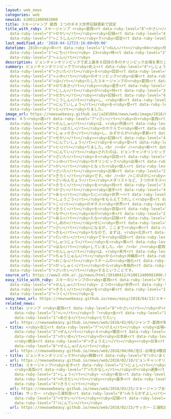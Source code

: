 ```yaml
---
layout: web_news
categories: web
newsid: k10011400981000
title: スキージャンプ 葛西 ２つのギネス世界記録更新で認定
title_with_ruby: スキージャンプ <ruby>葛西<rt data-ruby-level="8">かさい</rt></ruby> ２つのギネス<ruby>世界<rt
  data-ruby-level="3">せかい</rt></ruby><ruby>記録<rt data-ruby-level="4">きろく</rt></ruby><ruby>更新<rt
  data-ruby-level="7">こうしん</rt></ruby>で<ruby>認定<rt data-ruby-level="7">にんてい</rt></ruby>
last_modified_at: '2018-04-12T23:16:00+09:00'
datetime: 2018<ruby>年<rt data-ruby-level="1">ねん</rt></ruby>04<ruby>月<rt data-ruby-level="1">がつ</rt></ruby>12<ruby>日<rt
  data-ruby-level="1">にち</rt></ruby> 23<ruby>時<rt data-ruby-level="2">じ</rt></ruby>16<ruby>分<rt
  data-ruby-level="2">ふん</rt></ruby>
description: ピョンチャンオリンピックで史上最多８回目の冬のオリンピック出場を果たしたスキージャンプの葛西紀明選手が、自身が持つ２つのギネス世界記録を更新し、新たな認定証を受け取りました。
summary: ピョンチャンオリンピックで<ruby>史上<rt data-ruby-level="4">しじょう</rt></ruby><ruby>最多<rt
  data-ruby-level="4">さいた</rt></ruby>８<ruby>回目<rt data-ruby-level="2">かいめ</rt></ruby>の<ruby>冬<rt
  data-ruby-level="2">ふゆ</rt></ruby>のオリンピック<ruby>出場<rt data-ruby-level="2">しゅつじょう</rt></ruby>を<ruby>果<rt
  data-ruby-level="4">は</rt></ruby>たしたスキージャンプの<ruby>葛西<rt data-ruby-level="8">かさい</rt></ruby><ruby>紀明<rt
  data-ruby-level="8">のりあき</rt></ruby><ruby>選手<rt data-ruby-level="4">せんしゅ</rt></ruby>が、<ruby>自身<rt
  data-ruby-level="3">じしん</rt></ruby>が<ruby>持<rt data-ruby-level="3">も</rt></ruby>つ２つのギネス<ruby>世界<rt
  data-ruby-level="3">せかい</rt></ruby><ruby>記録<rt data-ruby-level="4">きろく</rt></ruby>を<ruby>更新<rt
  data-ruby-level="7">こうしん</rt></ruby>し、<ruby>新<rt data-ruby-level="2">あら</rt></ruby>たな<ruby>認定証<rt
  data-ruby-level="7">にんていしょう</rt></ruby>を<ruby>受<rt data-ruby-level="3">う</rt></ruby>け<ruby>取<rt
  data-ruby-level="3">と</rt></ruby>りました。
image_url: https://newswebeasy.github.io/ja201804/news/web/image/2018/04/12/K10011400981_1804122318_1804122319_01_02.jpg
more: ４５<ruby>歳<rt data-ruby-level="7">さい</rt></ruby>の<ruby>葛西<rt data-ruby-level="8">かさい</rt></ruby><ruby>選手<rt
  data-ruby-level="4">せんしゅ</rt></ruby>は、<ruby>所属<rt data-ruby-level="5">しょぞく</rt></ruby>チームが<ruby>札幌市<rt
  data-ruby-level="8">さっぽろし</rt></ruby>のホテルで<ruby>開<rt data-ruby-level="3">ひら</rt></ruby>いたパーティーに<ruby>出席<rt
  data-ruby-level="4">しゅっせき</rt></ruby>し、みずからが<ruby>更新<rt data-ruby-level="7">こうしん</rt></ruby>した２つのギネス<ruby>世界<rt
  data-ruby-level="3">せかい</rt></ruby><ruby>記録<rt data-ruby-level="4">きろく</rt></ruby>の<ruby>認定証<rt
  data-ruby-level="7">にんていしょう</rt></ruby>を<ruby>受<rt data-ruby-level="3">う</rt></ruby>け<ruby>取<rt
  data-ruby-level="3">と</rt></ruby>りました。<br /><br /><ruby>新<rt data-ruby-level="2">あら</rt></ruby>たに<ruby>認定<rt
  data-ruby-level="7">にんてい</rt></ruby>されたのは、ピョンチャンオリンピックで<ruby>史上<rt data-ruby-level="4">しじょう</rt></ruby><ruby>最多<rt
  data-ruby-level="4">さいた</rt></ruby>８<ruby>回目<rt data-ruby-level="2">かいめ</rt></ruby>となった<ruby>冬<rt
  data-ruby-level="2">ふゆ</rt></ruby>のオリンピック<ruby>出場<rt data-ruby-level="2">しゅつじょう</rt></ruby>と、５４３<ruby>回<rt
  data-ruby-level="2">かい</rt></ruby>となった<ruby>個人<rt data-ruby-level="5">こじん</rt></ruby>でのワールドカップ<ruby>最多<rt
  data-ruby-level="4">さいた</rt></ruby><ruby>出場<rt data-ruby-level="2">しゅつじょう</rt></ruby><ruby>記録<rt
  data-ruby-level="4">きろく</rt></ruby>です。<br /><br />このほかに<ruby>冬<rt data-ruby-level="2">ふゆ</rt></ruby>のオリンピックの<ruby>最年長<rt
  data-ruby-level="4">さいねんちょう</rt></ruby>メダリストなど、３つのギネス<ruby>世界<rt data-ruby-level="3">せかい</rt></ruby><ruby>記録<rt
  data-ruby-level="4">きろく</rt></ruby>を<ruby>持<rt data-ruby-level="3">も</rt></ruby>つ<ruby>葛西<rt
  data-ruby-level="8">かさい</rt></ruby><ruby>選手<rt data-ruby-level="4">せんしゅ</rt></ruby>は「<ruby>新<rt
  data-ruby-level="2">あら</rt></ruby>たに<ruby>世界一<rt data-ruby-level="3">せかいいち</rt></ruby>の<ruby>称号<rt
  data-ruby-level="7">しょうごう</rt></ruby>をもらえてうれしく<ruby>思<rt data-ruby-level="2">おも</rt></ruby>います。こうなったら１０<ruby>個<rt
  data-ruby-level="5">こ</rt></ruby>のギネス<ruby>世界<rt data-ruby-level="3">せかい</rt></ruby><ruby>記録<rt
  data-ruby-level="4">きろく</rt></ruby>を<ruby>目指<rt data-ruby-level="3">めざ</rt></ruby>します。ピョンチャンオリンピックまではプレッシャーや<ruby>悩<rt
  data-ruby-level="7">なや</rt></ruby>みが<ruby>多<rt data-ruby-level="2">おお</rt></ruby>かったシーズンだったが、こうして<ruby>新<rt
  data-ruby-level="2">あら</rt></ruby>たな<ruby>記録<rt data-ruby-level="4">きろく</rt></ruby>をいただき<ruby>幸<rt
  data-ruby-level="3">しあわ</rt></ruby>せに<ruby>思<rt data-ruby-level="2">おも</rt></ruby>います。もうすぐ４６<ruby>歳<rt
  data-ruby-level="7">さい</rt></ruby>になるが、ここまで<ruby>来<rt data-ruby-level="2">き</rt></ruby>たらどこまでもいきたいという<ruby>気持<rt
  data-ruby-level="3">きも</rt></ruby>ちなので、まずは、<ruby>北京<rt data-ruby-level="8">ぺきん</rt></ruby><ruby>大会<rt
  data-ruby-level="2">たいかい</rt></ruby>で９<ruby>回目<rt data-ruby-level="2">かいめ</rt></ruby>のオリンピック<ruby>出場<rt
  data-ruby-level="2">しゅつじょう</rt></ruby>を<ruby>果<rt data-ruby-level="4">は</rt></ruby>たしたい」と<ruby>話<rt
  data-ruby-level="2">はな</rt></ruby>していました。<br /><br /><ruby>葛西<rt data-ruby-level="8">かさい</rt></ruby><ruby>選手<rt
  data-ruby-level="4">せんしゅ</rt></ruby>は、<ruby>来月<rt data-ruby-level="2">らいげつ</rt></ruby><ruby>中旬<rt
  data-ruby-level="7">ちゅうじゅん</rt></ruby>から<ruby>沖縄県<rt data-ruby-level="7">おきなわけん</rt></ruby>で<ruby>行<rt
  data-ruby-level="2">おこな</rt></ruby>うチームの<ruby>強化<rt data-ruby-level="3">きょうか</rt></ruby><ruby>合宿<rt
  data-ruby-level="3">がっしゅく</rt></ruby>から<ruby>本格的<rt data-ruby-level="5">ほんかくてき</rt></ruby>にトレーニングを<ruby>再開<rt
  data-ruby-level="5">さいかい</rt></ruby>するということです。
source_url: https://www3.nhk.or.jp/news/html/20180412/k10011400981000.html
easy_title_with_ruby: スキーのジャンプの<ruby>葛西<rt data-ruby-level="8">かさい</rt></ruby><ruby>選手<rt
  data-ruby-level="4">せんしゅ</rt></ruby> ２つの<ruby>世界<rt data-ruby-level="3">せかい</rt></ruby><ruby>記録<rt
  data-ruby-level="4">きろく</rt></ruby>を<ruby>新<rt data-ruby-level="2">あたら</rt></ruby>しく<ruby>作<rt
  data-ruby-level="2">つく</rt></ruby>る
easy_news_url: https://newswebeasy.github.io/news/easy/2018/04/13/スキーのジャンプの葛西選手-2つの世界記録を新しく作る
related_news:
- title: ジャンプ <ruby>葛西<rt data-ruby-level="8">かさい</rt></ruby>が<ruby>韓国<rt data-ruby-level="7">かんこく</rt></ruby><ruby>入<rt
    data-ruby-level="1">い</rt></ruby>り「<ruby>金<rt data-ruby-level="1">きん</rt></ruby><ruby>メダル<rt
    data-ruby-level="1">めだる</rt></ruby>とりたい」
  url: https://newswebeasy.github.io/news/web/2018/02/05/ジャンプ-葛西が韓国入り金メダルとりたい
- title: <ruby>池江<rt data-ruby-level="7">いけえ</rt></ruby> <ruby>出場<rt data-ruby-level="2">しゅつじょう</rt></ruby><ruby>全<rt
    data-ruby-level="3">ぜん</rt></ruby>４<ruby>種目<rt data-ruby-level="4">しゅもく</rt></ruby>で６<ruby>回目<rt
    data-ruby-level="2">かいめ</rt></ruby>の<ruby>日本新<rt data-ruby-level="2">にほんしん</rt></ruby>
    <ruby>競泳<rt data-ruby-level="4">きょうえい</rt></ruby><ruby>日本<rt data-ruby-level="1">にっぽん</rt></ruby><ruby>選手権<rt
    data-ruby-level="6">せんしゅけん</rt></ruby>
  url: https://newswebeasy.github.io/news/web/2018/04/08/池江-出場全4種目で6回目の日本新-競泳日本選手権
- title: ピョンチャンオリンピックが<ruby>開幕<rt data-ruby-level="6">かいまく</rt></ruby>
  url: https://newswebeasy.github.io/news/web/2018/02/10/ピョンチャンオリンピックが開幕
- title: スキージャンプ<ruby>女子<rt data-ruby-level="1">じょし</rt></ruby><ruby>Ｗ杯<rt data-ruby-level="7">わーるどかっぷ</rt></ruby>
    <ruby>高梨<rt data-ruby-level="7">たかなし</rt></ruby>が<ruby>通算<rt data-ruby-level="2">つうさん</rt></ruby>54<ruby>勝<rt
    data-ruby-level="3">しょう</rt></ruby> <ruby>男女<rt data-ruby-level="1">だんじょ</rt></ruby><ruby>歴代<rt
    data-ruby-level="4">れきだい</rt></ruby><ruby>最多<rt data-ruby-level="4">さいた</rt></ruby><ruby>記録<rt
    data-ruby-level="4">きろく</rt></ruby>
  url: https://newswebeasy.github.io/news/web/2018/03/25/スキージャンプ女子W杯-高梨が通算54勝-男女歴代最多記録
- title: サッカー <ruby>三浦知良<rt data-ruby-level="8">みうらかずよし</rt></ruby><ruby>選手<rt data-ruby-level="4">せんしゅ</rt></ruby>がギネス<ruby>世界<rt
    data-ruby-level="3">せかい</rt></ruby><ruby>記録<rt data-ruby-level="4">きろく</rt></ruby>に<ruby>認定<rt
    data-ruby-level="7">にんてい</rt></ruby>
  url: https://newswebeasy.github.io/news/web/2018/02/15/サッカー-三浦知良選手がギネス世界記録に認定
...
```

